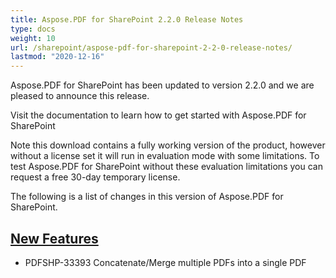 ```yaml
---
title: Aspose.PDF for SharePoint 2.2.0 Release Notes
type: docs
weight: 10
url: /sharepoint/aspose-pdf-for-sharepoint-2-2-0-release-notes/
lastmod: "2020-12-16"
---
```


Aspose.PDF for SharePoint has been updated to version 2.2.0 and we are pleased to announce this release.

Visit the documentation to learn how to get started with Aspose.PDF for SharePoint

Note this download contains a fully working version of the product, however without a license set it will run in evaluation mode with some limitations. To test Aspose.PDF for SharePoint without these evaluation limitations you can request a free 30-day temporary license.

The following is a list of changes in this version of Aspose.PDF for SharePoint.
## <ins>**New Features**
- PDFSHP-33393 Concatenate/Merge multiple PDFs into a single PDF
